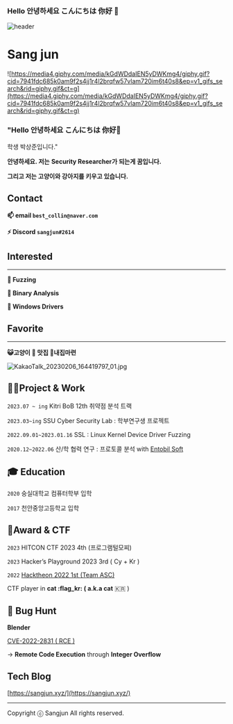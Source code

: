 ### Hello 안녕하세요 こんにちは 你好 👋
![header](https://capsule-render.vercel.app/api?type=waving&color=auto&height=300&section=header&text=welcome&fontSize=90&animation=fadeIn&fontAlignY=38&desc=Sangjun's%20Profile&descAlignY=51&descAlign=62)
# Sang jun

![https://media4.giphy.com/media/kGdWDdaIEN5yDWKmg4/giphy.gif?cid=7941fdc685k0am9f2s4jj1r4l2brqfw57vlam720im6t40s8&ep=v1_gifs_search&rid=giphy.gif&ct=g](https://media4.giphy.com/media/kGdWDdaIEN5yDWKmg4/giphy.gif?cid=7941fdc685k0am9f2s4jj1r4l2brqfw57vlam720im6t40s8&ep=v1_gifs_search&rid=giphy.gif&ct=g)

### "Hello 안녕하세요 こんにちは 你好👋
 학생 박상준입니다."

**안녕하세요.
저는** **Security Researcher가 되는게 꿈입니다.**

**그리고 저는 고양이와 강아지를 키우고 있습니다.**

## Contact

**📫 email `best_collin@naver.com`**

**⚡ Discord `sangjun#2614`**

## Interested

---

**🌱 Fuzzing**

**🌱 Binary Analysis**

**🌱 Windows Drivers**

## Favorite

---

**😺고양이 🍰 맛집 🏡내집마련**  

![KakaoTalk_20230206_164419797_01.jpg](Sang%20jun%204daa1bbc64ce48b3b0dc223c0b6905a3/KakaoTalk_20230206_164419797_01.jpg)

## **👩‍💻Project & Work**

`2023.07 ~ ing` Kitri BoB 12th 취약점 분석 트랙

`2023.03~ing` SSU Cyber Security Lab : 학부연구생 프로젝트

`2022.09.01~2023.01.16` SSL : Linux Kernel Device Driver Fuzzing

`2020.12~2022.06` 산/학 협력 연구 : 프로토콜 분석 with   [Entobil Soft](https://www.entobilsoft.com/)

## **🎓 Education**

`2020` 숭실대학교 컴퓨터학부 입학

`2017` 천안중앙고등학교 입학

## 🧾Award & CTF

`2023` HITCON CTF 2023 4th (프로그램털모찌)

`2023` Hacker’s Playground 2023 3rd ( Cy + Kr )

`2022` [Hacktheon 2022 1st (Team ASC)](https://www.smartcitytoday.co.kr/news/articleView.html?idxno=24207)

CTF player in **cat :flag_kr: ( a.k.a cat** 🇰🇷 )

## 📝 Bug Hunt

**Blender**

[CVE-2022-2831 ( RCE )](https://cve.mitre.org/cgi-bin/cvename.cgi?name=CVE-2022-2831)

→ **Remote Code Execution** through **Integer Overflow**

## Tech Blog

[https://sangjun.xyz/](https://sangjun.xyz/)

---

Copyright ⓒ Sangjun All rights reserved.
